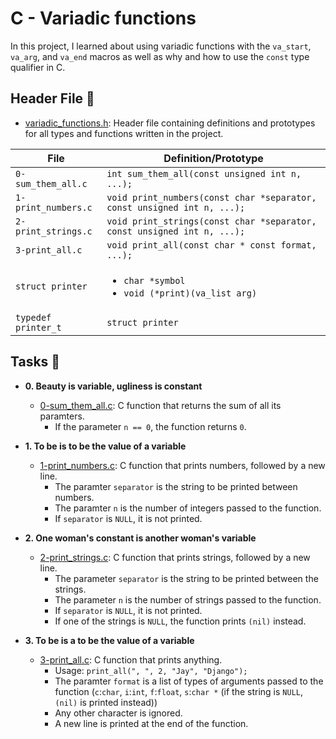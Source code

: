# C - Variadic functions

In this project, I learned about using variadic functions with the `va_start`,
`va_arg`, and `va_end` macros as well as why and how to use the `const` type qualifier in C.

## Header File :file_folder:

* [variadic_functions.h](./variadic_functions.h): Header file containing definitions and
prototypes for all types and functions written in the project.

| File                     | Definition/Prototype                                                    |
| ------------------------ | ----------------------------------------------------------------------- |
| `0-sum_them_all.c`       | `int sum_them_all(const unsigned int n, ...);`                          |
| `1-print_numbers.c`      | `void print_numbers(const char *separator, const unsigned int n, ...);` |
| `2-print_strings.c`      | `void print_strings(const char *separator, const unsigned int n, ...);` |
| `3-print_all.c`          | `void print_all(const char * const format, ...);`                       |
| `struct printer`         | <ul><li>`char *symbol`</li><li>`void (*print)(va_list arg)`</li></ul>   |
| `typedef printer_t`      | `struct printer`                                                        |

## Tasks :page_with_curl:

* **0. Beauty is variable, ugliness is constant**
  * [0-sum_them_all.c](./0-sum_them_all.c): C function that returns the sum of
  all its paramters.
    * If the parameter `n == 0`, the function returns `0`.

* **1. To be is to be the value of a variable**
  * [1-print_numbers.c](./1-print_numbers.c): C function that prints numbers,
  followed by a new line.
    * The paramter `separator` is the string to be printed between numbers.
    * The paramter `n` is the number of integers passed to the function.
    * If `separator` is `NULL`, it is not printed.

* **2. One woman's constant is another woman's variable**
  * [2-print_strings.c](./2-print_strings.c): C function that prints strings,
  followed by a new line.
    * The parameter `separator` is the string to be printed between the strings.
    * The parameter `n` is the number of strings passed to the function.
    * If `separator` is `NULL`, it is not printed.
    * If one of the strings is `NULL`, the function prints `(nil)` instead.

* **3. To be is a to be the value of a variable**
  * [3-print_all.c](./3-print_all.c): C function that prints anything.
    * Usage: `print_all(", ", 2, "Jay", "Django");`
    * The paramter `format` is a list of types of arguments passed to the function
    (`c`:`char`, `i`:`int`, `f`:`float`, `s`:`char *` (if the string is
    `NULL`, `(nil)` is printed instead))
    * Any other character is ignored.
    * A new line is printed at the end of the function.

<!-- * **4. Real programmers can write assembly code in any language**
  * [100-hello_holberton.asm](./100-hello_holberton.asm): 64-bit assembly program that
  prints `Hello, Holberton`, followed by a new line using only the system call
  `write` with `int`. -->

